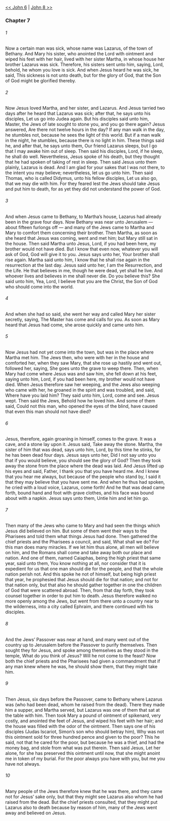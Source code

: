 [<< John 6](John%206.md)  |  [John 8 >>](John%208.md)

### Chapter 7
###### 1
Now a certain man was sick, whose name was Lazarus, of the town of Bethany. And Mary his sister, who anointed the Lord with ointment and wiped his feet with her hair, lived with her sister Martha, in whose house her brother Lazarus was sick. Therefore, his sisters sent unto him, saying, Lord, behold, he whom you love is sick. And when Jesus heard he was sick, he said, This sickness is not unto death, but for the glory of God, that the Son of God might be glorified thereby.

###### 2
Now Jesus loved Martha, and her sister, and Lazarus. And Jesus tarried two days after he heard that Lazarus was sick; after that, he says unto his disciples, Let us go into Judea again. But his disciples said unto him, Master, the Jews of late sought to stone you, and you go there again? Jesus answered, Are there not twelve hours in the day? If any man walk in the day, he stumbles not, because he sees the light of this world. But if a man walk in the night, he stumbles, because there is no light in him. These things said he, and after that, he says unto them, Our friend Lazarus sleeps, but I go that I may awake him out of sleep. Then said his disciples, Lord, if he sleep, he shall do well. Nevertheless, Jesus spoke of his death, but they thought that he had spoken of taking of rest in sleep. Then said Jesus unto them plainly, Lazarus is dead. And I am glad for your sakes that I was not there, to the intent you may believe; nevertheless, let us go unto him. Then said Thomas, who is called Didymus, unto his fellow disciples, Let us also go, that we may die with him. For they feared lest the Jews should take Jesus and put him to death, for as yet they did not understand the power of God.

###### 3
And when Jesus came to Bethany, to Martha’s house, Lazarus had already been in the grave four days. Now Bethany was near unto Jerusalem — about fifteen furlongs off — and many of the Jews came to Martha and Mary to comfort them concerning their brother. Then Martha, as soon as she heard that Jesus was coming, went and met him; but Mary still sat in the house. Then said Martha unto Jesus, Lord, if you had been here, my brother would not have died. But I know that even now, whatever you will ask of God, God will give it to you. Jesus says unto her, Your brother shall rise again. Martha said unto him, I know that he shall rise again in the resurrection at the last day. Jesus said unto her, I am the Resurrection, and the Life. He that believes in me, though he were dead, yet shall he live. And whoever lives and believes in me shall never die. Do you believe this? She said unto him, Yea, Lord, I believe that you are the Christ, the Son of God who should come into the world.

###### 4
And when she had so said, she went her way and called Mary her sister secretly, saying, The Master has come and calls for you. As soon as Mary heard that Jesus had come, she arose quickly and came unto him.

###### 5
Now Jesus had not yet come into the town, but was in the place where Martha met him. The Jews then, who were with her in the house and comforted her, when they saw Mary, that she rose up hastily and went out, followed her, saying, She goes unto the grave to weep there. Then, when Mary had come where Jesus was and saw him, she fell down at his feet, saying unto him, Lord, if you had been here, my brother would not have died. When Jesus therefore saw her weeping, and the Jews also weeping who came with her, he groaned in the spirit and was troubled, and said, Where have you laid him? They said unto him, Lord, come and see. Jesus wept. Then said the Jews, Behold how he loved him. And some of them said, Could not this man, who opened the eyes of the blind, have caused that even this man should not have died?

###### 6
Jesus, therefore, again groaning in himself, comes to the grave. It was a cave, and a stone lay upon it. Jesus said, Take away the stone. Martha, the sister of him that was dead, says unto him, Lord, by this time he stinks, for he has been dead four days. Jesus says unto her, Did I not say unto you that if you would believe, you should see the glory of God? Then they took away the stone from the place where the dead was laid. And Jesus lifted up his eyes and said, Father, I thank you that you have heard me. And I knew that you hear me always, but because of the people who stand by, I said it that they may believe that you have sent me. And when he thus had spoken, he cried with a loud voice, Lazarus, come forth! And he that was dead came forth, bound hand and foot with grave clothes, and his face was bound about with a napkin. Jesus says unto them, Untie him and let him go.

###### 7
Then many of the Jews who came to Mary and had seen the things which Jesus did believed on him. But some of them went their ways to the Pharisees and told them what things Jesus had done. Then gathered the chief priests and the Pharisees a council, and said, What shall we do? For this man does many miracles. If we let him thus alone, all men will believe on him, and the Romans shall come and take away both our place and nation. And one of them, named Caiaphas, being the high priest that same year, said unto them, You know nothing at all, nor consider that it is expedient for us that one man should die for the people, and that the whole nation perish not. And this spoke he not of himself, but being high priest that year, he prophesied that Jesus should die for that nation; and not for that nation only, but that also he should gather together in one the children of God that were scattered abroad. Then, from that day forth, they took counsel together in order to put him to death. Jesus therefore walked no more openly among the Jews, but went from there unto a country near to the wilderness, into a city called Ephraim, and there continued with his disciples.

###### 8
And the Jews’ Passover was near at hand, and many went out of the country up to Jerusalem before the Passover to purify themselves. Then sought they for Jesus, and spoke among themselves as they stood in the temple, What do you think of Jesus? Will he not come to the feast? Now both the chief priests and the Pharisees had given a commandment that if any man knew where he was, he should show them, that they might take him.

###### 9
Then Jesus, six days before the Passover, came to Bethany where Lazarus was (who had been dead, whom he raised from the dead). There they made him a supper, and Martha served, but Lazarus was one of them that sat at the table with him. Then took Mary a pound of ointment of spikenard, very costly, and anointed the feet of Jesus, and wiped his feet with her hair; and the house was filled with the odor of the ointment. Then says one of his disciples (Judas Iscariot, Simon’s son who should betray him), Why was not this ointment sold for three hundred pence and given to the poor? This he said, not that he cared for the poor, but because he was a thief, and had the money bag, and stole from what was put therein. Then said Jesus, Let her alone, for she has preserved this ointment until now, that she might anoint me in token of my burial. For the poor always you have with you, but me you have not always.

###### 10
Many people of the Jews therefore knew that he was there, and they came not for Jesus’ sake only, but that they might see Lazarus also whom he had raised from the dead. But the chief priests consulted, that they might put Lazarus also to death because by reason of him, many of the Jews went away and believed on Jesus.